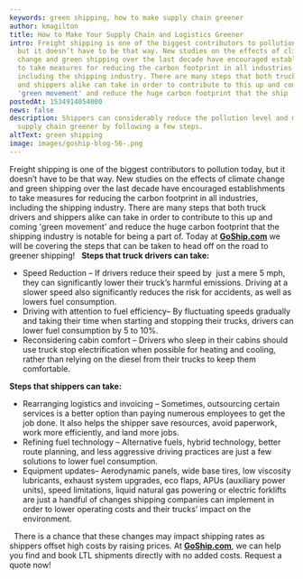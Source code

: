 ```yaml
---
keywords: green shipping, how to make supply chain greener
author: kmagilton
title: How to Make Your Supply Chain and Logistics Greener
intro: Freight shipping is one of the biggest contributors to pollution today,
  but it doesn’t have to be that way. New studies on the effects of climate
  change and green shipping over the last decade have encouraged establishments
  to take measures for reducing the carbon footprint in all industries,
  including the shipping industry. There are many steps that both truck drivers
  and shippers alike can take in order to contribute to this up and coming
  'green movement' and reduce the huge carbon footprint that the ship
postedAt: 1534914054000
news: false
description: Shippers can considerably reduce the pollution level and make their
  supply chain greener by following a few steps.
altText: green shipping
image: images/goship-blog-56-.png
---
```

Freight shipping is one of the biggest contributors to pollution today, but it doesn’t have to be that way. New studies on the effects of climate change and green shipping over the last decade have encouraged establishments to take measures for reducing the carbon footprint in all industries, including the shipping industry. There are many steps that both truck drivers and shippers alike can take in order to contribute to this up and coming 'green movement' and reduce the huge carbon footprint that the shipping industry is notable for being a part of. Today at [**GoShip.com**](http://goship.com) we will be covering the steps that can be taken to head off on the road to greener shipping!   **Steps that truck drivers can take:**

*   Speed Reduction – If drivers reduce their speed by  just a mere 5 mph, they can significantly lower their truck’s harmful emissions. Driving at a slower speed also significantly reduces the risk for accidents, as well as lowers fuel consumption.
*   Driving with attention to fuel efficiency– By fluctuating speeds gradually and taking their time when starting and stopping their trucks, drivers can lower fuel consumption by 5 to 10%.
*   Reconsidering cabin comfort – Drivers who sleep in their cabins should use truck stop electrification when possible for heating and cooling, rather than relying on the diesel from their trucks to keep them comfortable.

**Steps that shippers can take:**

*   Rearranging logistics and invoicing – Sometimes, outsourcing certain services is a better option than paying numerous employees to get the job done. It also helps the shipper save resources, avoid paperwork, work more efficiently, and land more jobs.
*   Refining fuel technology – Alternative fuels, hybrid technology, better route planning, and less aggressive driving practices are just a few solutions to lower fuel consumption.
*   Equipment updates– Aerodynamic panels, wide base tires, low viscosity lubricants, exhaust system upgrades, eco flaps, APUs (auxiliary power units), speed limitations, liquid natural gas powering or electric forklifts are just a handful of changes shipping companies can implement in order to lower operating costs and their trucks’ impact on the environment.

  There is a chance that these changes may impact shipping rates as shippers offset high costs by raising prices. At **[GoShip.com](http://goship.com)**, we can help you find and book LTL shipments directly with no added costs. Request a quote now!
